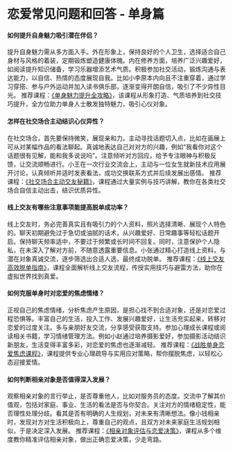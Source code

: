 # 恋爱常见问题和回答 - 单身篇
#### 如何提升自身魅力吸引潜在伴侣？
提升自身魅力需从多方面入手。外在形象上，保持良好的个人卫生，选择适合自己身材与风格的着装，定期锻炼塑造健康体魄。内在修养方面，培养广泛兴趣爱好，如阅读提升知识储备，学习乐器增添艺术气质。积极参加社交活动，锻炼沟通与表达能力，以自信、热情的态度展现自我。比如小李原本内向且不注重穿着，通过学习穿搭、参与户外运动并加入读书俱乐部，逐渐变得开朗自信，吸引了不少异性目光。
推荐课程：[《单身魅力提升全攻略》](https://www.github.com)，该课程从形象打造、气质培养到社交技巧提升，全方位助力单身人士散发独特魅力，吸引心仪对象。

#### 怎样在社交场合主动结识心仪异性？
在社交场合，首先要保持微笑，展现亲和力。主动寻找话题切入点，比如在画展上可从对某幅作品的看法聊起。真诚地表达自己对对方的兴趣，例如“我看你对这个话题很有见解，能和我多说说吗”。注意倾听对方回应，给予专注眼神与积极反馈，让交流顺畅进行。小王在一次行业交流会上，主动与一位女生就新技术应用展开讨论，认真倾听并适时发表看法，成功交换联系方式并后续发展出感情。
推荐课程：[《社交场合主动交友秘籍》](https://www.github.com)，课程通过大量实例与技巧讲解，教你在各类社交场合自信主动出击，结识优质异性。

#### 线上交友有哪些注意事项能提高脱单成功率？
线上交友时，务必完善真实且有吸引力的个人资料，照片选择清晰、展现个人特色的。聊天初期避免过于急切或油腻的话术，从兴趣爱好、日常趣事等轻松话题开启。保持聊天频率适中，不要过于频繁或长时间不回复。同时，注意保护个人隐私，在未深入了解对方前，不随意透露重要信息。小张通过精心打造线上资料，与潜在对象真诚交流，逐步筛选出合适人选，最终成功脱单。
推荐课程：[《线上交友高效脱单指南》](https://www.github.com)，课程全面解析线上交友流程，传授实用技巧与避雷方法，助你在虚拟世界找到真爱。

#### 如何克服单身时对恋爱的焦虑情绪？
正视自己的焦虑情绪，分析焦虑产生原因，是担心找不到合适对象，还是对恋爱过程恐惧等。丰富自己的生活，投入工作、发展兴趣爱好，让生活充实起来，转移对恋爱的过度关注。多与亲朋好友交流，分享感受获取支持。参加心理成长课程或阅读相关书籍，学习情绪管理方法。例如小赵通过培养摄影爱好，参加摄影活动结识新朋友，生活变得丰富多彩，对恋爱的焦虑也逐渐减轻。
推荐课程：[《战胜单身恋爱焦虑课程》](https://www.github.com)，课程提供专业心理疏导与实用应对策略，帮你摆脱焦虑，以轻松心态迎接爱情。

#### 如何判断相亲对象是否值得深入发展？
观察相亲对象的言行举止，是否尊重他人，比如对服务员的态度。交流中了解其价值观，包括对家庭、事业、生活的看法是否与你契合。关注对方的情绪稳定性，能否理性处理分歧。看其是否有明确的人生规划，对未来有清晰想法。像小钱相亲时，发现对方对生活积极向上，尊重自己的观点，且双方对未来家庭生活规划相似，于是决定深入发展。
推荐课程：[《相亲对象评估与恋爱决策》](https://www.github.com)，课程从多个维度教你精准评估相亲对象，做出正确恋爱决策，少走弯路。
